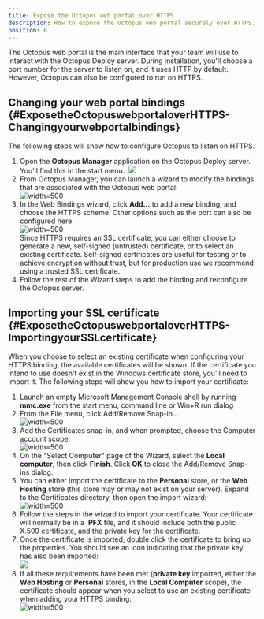 ```yaml
---
title: Expose the Octopus web portal over HTTPS
description: How to expose the Octopus web portal securely over HTTPS.
position: 6
---
```


The Octopus web portal is the main interface that your team will use to interact with the Octopus Deploy server. During installation, you'll choose a port number for the server to listen on, and it uses HTTP by default. However, Octopus can also be configured to run on HTTPS.

## Changing your web portal bindings {#ExposetheOctopuswebportaloverHTTPS-Changingyourwebportalbindings}

The following steps will show how to configure Octopus to listen on HTTPS.

1. Open the **Octopus Manager** application on the Octopus Deploy server. You'll find this in the start menu.  
    ![](/docs/images/3048148/3278103.png)
2. From Octopus Manager, you can launch a wizard to modify the bindings that are associated with the Octopus web portal:  
    ![](/docs/images/3048148/3278102.png "width=500")  
3. In the Web Bindings wizard, click **Add...** to add a new binding, and choose the HTTPS scheme. Other options such as the port can also be configured here.  
  ![](/docs/images/3048148/3278452.png "width=500")  
  Since HTTPS requires an SSL certificate, you can either choose to generate a new, self-signed (untrusted) certificate, or to select an existing certificate. Self-signed certificates are useful for testing or to achieve encryption without trust, but for production use we recommend using a trusted SSL certificate.  
4. Follow the rest of the Wizard steps to add the binding and reconfigure the Octopus server.  

## Importing your SSL certificate {#ExposetheOctopuswebportaloverHTTPS-ImportingyourSSLcertificate}

When you choose to select an existing certificate when configuring your HTTPS binding, the available certificates will be shown. If the certificate you intend to use doesn't exist in the Windows certificate store, you'll need to import it. The following steps will show you how to import your certificate:

1. Launch an empty Microsoft Management Console shell by running **mmc.exe** from the start menu, command line or Win+R run dialog
2. From the File menu, click Add/Remove Snap-in...  
    ![](/docs/images/3048148/3278110.png "width=500")  
3. Add the Certificates snap-in, and when prompted, choose the Computer account scope:  
    ![](/docs/images/3048148/3278101.png "width=500")  
4. On the "Select Computer" page of the Wizard, select the **Local computer**, then click **Finish**. Click **OK** to close the Add/Remove Snap-ins dialog.  
5. You can either import the certificate to the **Personal** store, or the **Web Hosting** store (this store may or may not exist on your server). Expand to the Certificates directory, then open the import wizard:  
    ![](/docs/images/3048148/3278100.png "width=500")  
6. Follow the steps in the wizard to import your certificate. Your certificate will normally be in a .**PFX** file, and it should include both the public X.509 certificate, and the private key for the certificate.  
7. Once the certificate is imported, double click the certificate to bring up the properties. You should see an icon indicating that the private key has also been imported:  
    ![](/docs/images/3048148/3278099.png)  
8. If all these requirements have been met (**private key** imported, either the **Web Hosting** or **Personal** stores, in the **Local Computer** scope), the certificate should appear when you select to use an existing certificate when adding your HTTPS binding:  
    ![](/docs/images/3048148/3278454.png "width=500")  

